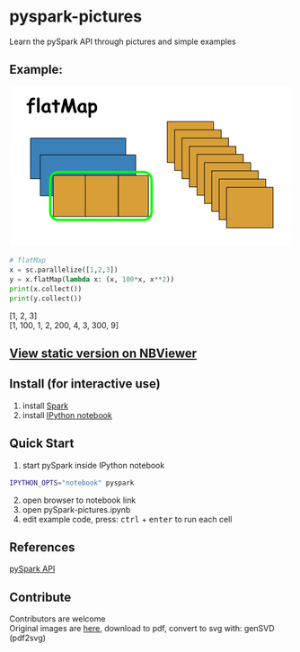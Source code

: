 # pyspark-pictures
Learn the pySpark API through pictures and simple examples

## Example:
![example image](./images/readme-example.png)

```python
# flatMap
x = sc.parallelize([1,2,3])
y = x.flatMap(lambda x: (x, 100*x, x**2))
print(x.collect())
print(y.collect())
```
[1, 2, 3]  
[1, 100, 1, 2, 200, 4, 3, 300, 9]  

## [View static version on NBViewer](http://nbviewer.ipython.org/github/jkthompson/pyspark-pictures/blob/master/pySpark-pictures.ipynb)

## Install (for interactive use)
1. install [Spark](https://spark.apache.org/)
2. install [IPython notebook](http://ipython.org/notebook.html)

## Quick Start
1. start pySpark inside IPython notebook
```bash
IPYTHON_OPTS="notebook" pyspark
```
2. open browser to notebook link 
3. open pySpark-pictures.ipynb 
4. edit example code, press: <kbd>ctrl</kbd> + <kbd>enter</kbd> to run each cell 

## References
[pySpark API]()

## Contribute
Contributors are welcome  
Original images are [here](https://docs.google.com/presentation/d/1VFX9WMHcYiDidWdY_uYbBIFqYjG6joxN817Y6l-jD5w/edit?usp=sharing), download to pdf, convert to svg with: genSVD (pdf2svg)
